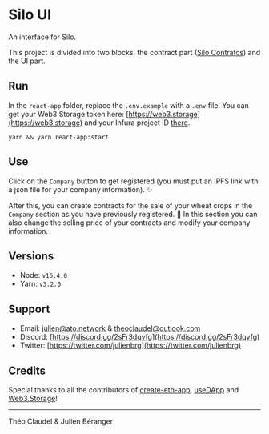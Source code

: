# Silo UI

An interface for Silo.

This project is divided into two blocks, the contract part ([Silo Contratcs](https://github.com/theocdl/silo-contracts)) and the UI part.



## Run

In the `react-app` folder, replace the `.env.example` with a `.env` file. You can get your Web3 Storage token here: [https://web3.storage](https://web3.storage) and your Infura project ID [there](https://infura.io/).

```shell
yarn && yarn react-app:start
```

## Use

Click on the `Company` button to get registered (you must put an IPFS link with a json file for your company information). ✨

After this, you can create contracts for the sale of your wheat crops in the `Company` section as you have previously registered. 🌽
In this section you can also change the selling price of your contracts and modify your company information.

## Versions

- Node: `v16.4.0`
- Yarn: `v3.2.0`

## Support

- Email: [julien@ato.network](mailto:julien@ato.network) & [theoclaudel@outlook.com](mailto:theoclaudel@outlook.com)
- Discord: [https://discord.gg/2sFr3dqvfg](https://discord.gg/2sFr3dqvfg)
- Twitter: [https://twitter.com/julienbrg](https://twitter.com/julienbrg)

## Credits

Special thanks to all the contributors of [create-eth-app](https://github.com/paulrberg/create-eth-app), [useDApp](https://github.com/TrueFiEng/useDApp) and [Web3.Storage](https://web3.storage/)!


---------------
Théo Claudel & Julien Béranger


